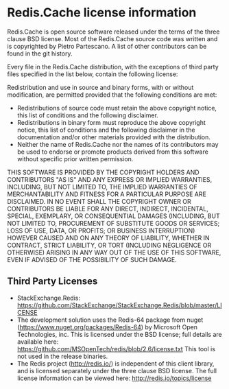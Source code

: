Redis.Cache license information
===============================

Redis.Cache is open source software released under the terms of the three clause BSD license. Most of the Redis.Cache source code was written and is copyrighted by Pietro Partescano. A list of other contributors can be found in the git history.

Every file in the Redis.Cache distribution, with the exceptions of third party files specified in the list below, contain the following license:

Redistribution and use in source and binary forms, with or without modification, are permitted provided that the following conditions are met:

* Redistributions of source code must retain the above copyright notice, this list of conditions and the following disclaimer.
* Redistributions in binary form must reproduce the above copyright notice, this list of conditions and the following disclaimer in the documentation and/or other materials provided with the distribution.
* Neither the name of Redis.Cache nor the names of its contributors may be used to endorse or promote products derived from this software without specific prior written permission.

THIS SOFTWARE IS PROVIDED BY THE COPYRIGHT HOLDERS AND CONTRIBUTORS "AS IS" AND ANY EXPRESS OR IMPLIED WARRANTIES, INCLUDING, BUT NOT LIMITED TO, THE IMPLIED WARRANTIES OF MERCHANTABILITY AND FITNESS FOR A PARTICULAR PURPOSE ARE DISCLAIMED. IN NO EVENT SHALL THE COPYRIGHT OWNER OR CONTRIBUTORS BE LIABLE FOR ANY DIRECT, INDIRECT, INCIDENTAL, SPECIAL, EXEMPLARY, OR CONSEQUENTIAL DAMAGES (INCLUDING, BUT NOT LIMITED TO, PROCUREMENT OF SUBSTITUTE GOODS OR SERVICES; LOSS OF USE, DATA, OR PROFITS; OR BUSINESS INTERRUPTION) HOWEVER CAUSED AND ON ANY THEORY OF LIABILITY, WHETHER IN CONTRACT, STRICT LIABILITY, OR TORT (INCLUDING NEGLIGENCE OR OTHERWISE) ARISING IN ANY WAY OUT OF THE USE OF THIS SOFTWARE, EVEN IF ADVISED OF THE POSSIBILITY OF SUCH DAMAGE.

Third Party Licenses
--------------------

* StackExchange.Redis: https://github.com/StackExchange/StackExchange.Redis/blob/master/LICENSE
* The development solution uses the Redis-64 package from nuget (https://www.nuget.org/packages/Redis-64) by Microsoft Open Technologies, inc. This is licensed under the BSD license; full details are available here: 
https://github.com/MSOpenTech/redis/blob/2.6/license.txt
This tool is not used in the release binaries.
* The Redis project (http://redis.io/) is independent of this client library, and is licensed separately under the three clause BSD license. The full license information can be viewed here: http://redis.io/topics/license
